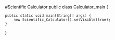 #Scientific Calculator
public class Calculator_main {

    public static void main(String[] args) {
        new Scientific_Calculator().setVisible(true);
    }
}
